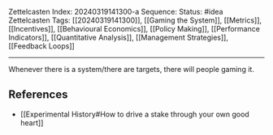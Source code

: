 Zettelcasten Index: 20240319141300-a
Sequence:
Status: #idea
Zettelcasten Tags: [[20240319141300]], [[Gaming the System]], [[Metrics]], [[Incentives]], [[Behavioural Economics]], [[Policy Making]], [[Performance Indicators]], [[Quantitative Analysis]], [[Management Strategies]], [[Feedback Loops]]

---

Whenever there is a system/there are targets, there will people gaming it.
## References
- [[Experimental History#How to drive a stake through your own good heart]]
